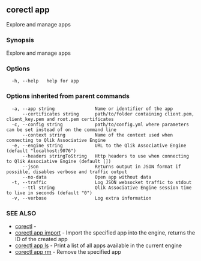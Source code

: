## corectl app

Explore and manage apps

### Synopsis

Explore and manage apps

### Options

```
  -h, --help   help for app
```

### Options inherited from parent commands

```
  -a, --app string               Name or identifier of the app
      --certificates string      path/to/folder containing client.pem, client_key.pem and root.pem certificates
  -c, --config string            path/to/config.yml where parameters can be set instead of on the command line
      --context string           Name of the context used when connecting to Qlik Associative Engine
  -e, --engine string            URL to the Qlik Associative Engine (default "localhost:9076")
      --headers stringToString   Http headers to use when connecting to Qlik Associative Engine (default [])
      --json                     Returns output in JSON format if possible, disables verbose and traffic output
      --no-data                  Open app without data
  -t, --traffic                  Log JSON websocket traffic to stdout
      --ttl string               Qlik Associative Engine session time to live in seconds (default "0")
  -v, --verbose                  Log extra information
```

### SEE ALSO

* [corectl](corectl.md)	 - 
* [corectl app import](corectl_app_import.md)	 - Import the specified app into the engine, returns the ID of the created app
* [corectl app ls](corectl_app_ls.md)	 - Print a list of all apps available in the current engine
* [corectl app rm](corectl_app_rm.md)	 - Remove the specified app

